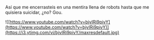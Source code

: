 Así que me encerrasteis en una mentira llena de robots hasta que me quisiera suicidar, ¿no? Gou.

![[https://www.youtube.com/watch?v=bjvIRi9pivY](https://www.youtube.com/watch?v=bjvIRi9pivY)](https://i3.ytimg.com/vi/bjvIRi9pivY/maxresdefault.jpg)
